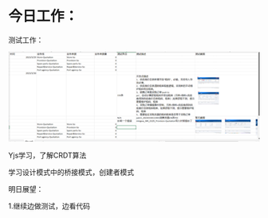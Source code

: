 # 今日工作：

测试工作：

![1680530111329](image/30-03-2023/1680530111329.png)

Yjs学习，了解CRDT算法

学习设计模式中的桥接模式，创建者模式

明日展望：

1.继续边做测试，边看代码
